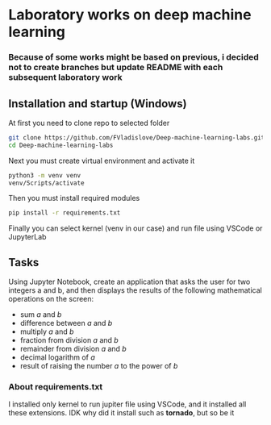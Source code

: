 # Laboratory works on deep machine learning
### Because of some works might be based on previous, i decided not to create branches but update README with each subsequent laboratory work

## Installation and startup (Windows)
At first you need to clone repo to selected folder
```bash
git clone https://github.com/FVladislove/Deep-machine-learning-labs.git
cd Deep-machine-learning-labs
```
Next you must create virtual environment and activate it
```bash
python3 -m venv venv
venv/Scripts/activate
```
Then you must install required modules
```bash
pip install -r requirements.txt
```
Finally you can select kernel (venv in our case) and run file using VSCode or JupyterLab
## Tasks
Using Jupyter Notebook, create an application that asks the user for two
integers a and b, and then displays the results of the following mathematical operations on the screen:
- sum *a* and *b*
- difference between *a* and *b*
- multiply *a* and *b*
- fraction from division *a* and *b*
- remainder from division *a* and *b*
- decimal logarithm of *a*
- result of raising the number *a* to the power of *b*

### About requirements.txt
I installed only kernel to run jupiter file using VSCode, and it installed all these extensions. IDK why did it install such as **tornado**, but so be it